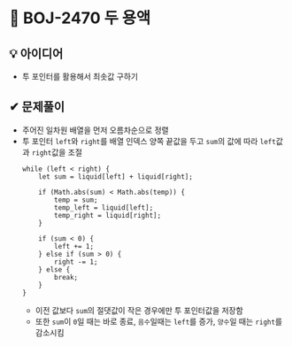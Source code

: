 # 🔎 BOJ-2470 두 용액
## 💡 아이디어
- 투 포인터를 활용해서 최솟값 구하기
## ✔ 문제풀이
- 주어진 일차원 배열을 먼저 오름차순으로 정렬
- 투 포인터 `left`와 `right`를 배열 인덱스 양쪽 끝값을 두고 `sum`의 값에 따라 `left`값과 `right`값을 조절
    ```
    while (left < right) {
        let sum = liquid[left] + liquid[right];

        if (Math.abs(sum) < Math.abs(temp)) {
            temp = sum;
            temp_left = liquid[left];
            temp_right = liquid[right];
        }

        if (sum < 0) {
            left += 1;
        } else if (sum > 0) {
            right -= 1;
        } else {
            break;
        }
    }
    ```
    - 이전 값보다 `sum`의 절댓값이 작은 경우에만 투 포인터값을 저장함
    - 또한 `sum`이 `0`일 때는 바로 종료, `음수`일때는 `left`를 증가, `양수`일 때는 `right`를 감소시킴
